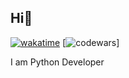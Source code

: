 ## Hi👋

[![wakatime](https://wakatime.com/badge/user/0f11059e-e000-4609-b7ef-e4a36bfbac67.svg)](https://wakatime.com/@0f11059e-e000-4609-b7ef-e4a36bfbac67) [![codewars](https://www.codewars.com/users/El1sha/badges/small)]


I am Python Developer
